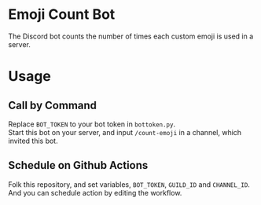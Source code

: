 # Emoji Count Bot
The Discord bot counts the number of times each custom emoji is used in a server.

# Usage
## Call by Command
Replace `BOT_TOKEN` to your bot token in `bottoken.py`.  
Start this bot on your server, and input `/count-emoji` in a channel, which invited this bot.
## Schedule on Github Actions
Folk this repository, and set variables, `BOT_TOKEN`, `GUILD_ID` and `CHANNEL_ID`.  
And you can schedule action by editing the workflow.

